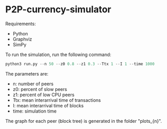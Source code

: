 # P2P-currency-simulator

Requirements:
- Python
- Graphviz
- SimPy

To run the simulation, run the following command:

```python
python3 run.py --n 50 --z0 0.8 --z1 0.3 --Ttx 1 --I 1 --time 1000
```

The parameters are:
- n: number of peers
- z0: percent of slow peers
- z1: percent of low CPU peers
- Ttx: mean interarrival time of transactions
- I: mean interarrival time of blocks
- time: simulation time

The graph for each peer (block tree) is generated in the folder "plots_{n}".
